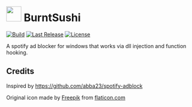 # <img src="https://github.com/OpenByteDev/burnt-sushi/blob/master/icon.png" height="40px" /> BurntSushi 

[![Build](https://github.com/OpenByteDev/burnt-sushi/actions/workflows/build.yml/badge.svg)](https://github.com/OpenByteDev/burnt-sushi/actions/workflows/build.yml)
[![Last Release](https://img.shields.io/github/v/release/OpenByteDev/burnt-sushi?include_prereleases)](https://github.com/OpenByteDev/burnt-sushi/releases/latest/)
[![License](https://img.shields.io/github/license/OpenByteDev/burnt-sushi)](https://github.com/OpenByteDev/burnt-sushi/blob/master/LICENSE)

A spotify ad blocker for windows that works via dll injection and function hooking.

## Credits
Inspired by https://github.com/abba23/spotify-adblock

Original icon made by [Freepik](https://www.freepik.com/) from [flaticon.com](https://www.flaticon.com/)
